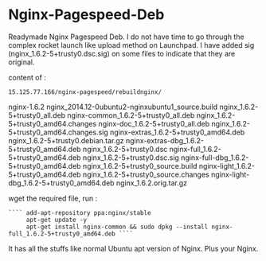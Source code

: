 Nginx-Pagespeed-Deb
===================

Readymade Nginx Pagespeed Deb. I do not have time to go through the complex rocket launch like upload method on Launchpad. I have added sig (nginx_1.6.2-5+trusty0.dsc.sig) on some files to indicate that they are original.

content of :

`15.125.77.166/nginx-pagespeed/rebuildnginx/`


nginx-1.6.2                              nginx_2014.12-0ubuntu2-nginxubuntu1_source.build
nginx_1.6.2-5+trusty0_all.deb            nginx-common_1.6.2-5+trusty0_all.deb
nginx_1.6.2-5+trusty0_amd64.changes      nginx-doc_1.6.2-5+trusty0_all.deb
nginx_1.6.2-5+trusty0_amd64.changes.sig  nginx-extras_1.6.2-5+trusty0_amd64.deb
nginx_1.6.2-5+trusty0.debian.tar.gz      nginx-extras-dbg_1.6.2-5+trusty0_amd64.deb
nginx_1.6.2-5+trusty0.dsc                nginx-full_1.6.2-5+trusty0_amd64.deb
nginx_1.6.2-5+trusty0.dsc.sig            nginx-full-dbg_1.6.2-5+trusty0_amd64.deb
nginx_1.6.2-5+trusty0_source.build       nginx-light_1.6.2-5+trusty0_amd64.deb
nginx_1.6.2-5+trusty0_source.changes     nginx-light-dbg_1.6.2-5+trusty0_amd64.deb
nginx_1.6.2.orig.tar.gz

wget the required file, run :
    
    ```` add-apt-repository ppa:nginx/stable
         apt-get update -y
         apt-get install nginx-common && sudo dpkg --install nginx-full_1.6.2-5+trusty0_amd64.deb ````

It has all the stuffs like normal Ubuntu apt version of Nginx. Plus your Nginx.    
  
